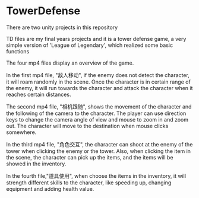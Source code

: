 # TowerDefense
There are two unity projects in this repository

TD files are my final years projects and it is a tower defense game, a very simple version of 'League of Legendary', which realized some basic functions 

The four mp4 files display an overview of the game.



In the first mp4 file, "敌人移动", if the enemy does not detect the character, it will roam randomly in the scene. Once the character is in certain range of the enemy, it will run towards the character and attack the character when it reaches certain distances.

The second mp4 file, "相机跟随", shows the movement of the character and the following of the camera to the character. The player can use direction keys to change the camera angle of view and mouse to zoom in and zoom out. The character will move to the destination when mouse clicks somewhere.

In the third mp4 file, "角色交互", the character can shoot at the enemy of the tower when clicking the enemy or the tower. Also, when clicking the item in the scene, the character can pick up the items, and the items will be showed in the inventory.

In the fourth file,"道具使用", when choose the items in the inventory, it will strength different skills to the character, like speeding up, changing equipment and adding health value. 
